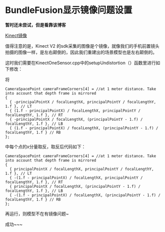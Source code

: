 # BundleFusion显示镜像问题设置

**暂时还未尝试，但是看靠该博客**

[Kinect镜像](https://blog.csdn.net/u010497704/article/details/103307919)

值得注意的是，Kinect V2 的sdk采集的图像是个镜像，就像我们的手机前置镜头拍摄的图像一样，是左右颠倒的，因此我们重建出的场景模型也是左右颠倒的。

这时我们需要在KinectOneSensor.cpp中的setupUndistortion（）函数里进行如下修改：

将
```
CameraSpacePoint cameraFrameCorners[4] = //at 1 meter distance. Take into account that depth frame is mirrored
{
  { -principalPointX / focalLengthX, principalPointY / focalLengthY, 1.f }, // LT
  { (1.f - principalPointX) / focalLengthX, principalPointY / focalLengthY, 1.f }, // RT 
  { -principalPointX / focalLengthX, (principalPointY - 1.f) / focalLengthY, 1.f }, // LB
  { (1.f - principalPointX) / focalLengthX, (principalPointY - 1.f) / focalLengthY, 1.f } // RB
};
```
中每个点的x分量取反，取反后代码如下：

```
CameraSpacePoint cameraFrameCorners[4] = //at 1 meter distance. Take into account that depth frame is mirrored
{
  { principalPointX / focalLengthX, principalPointY / focalLengthY, 1.f }, // LT
  { -(1.f - principalPointX) / focalLengthX, principalPointY / focalLengthY, 1.f }, // RT 
  { principalPointX / focalLengthX, (principalPointY - 1.f) / focalLengthY, 1.f }, // LB
  { -(1.f - principalPointX) / focalLengthX, (principalPointY - 1.f) / focalLengthY, 1.f } // RB
};
```
再运行，则模型不在有镜像问题~

成功~~~
